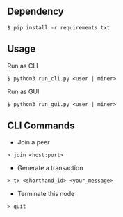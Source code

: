 ## Dependency
```
$ pip install -r requirements.txt
```

## Usage
Run as CLI
```
$ python3 run_cli.py <user | miner>
```

Run as GUI
```
$ python3 run_gui.py <user | miner>
```

## CLI Commands
* Join a peer
```
> join <host:port>
```

* Generate a transaction
```
> tx <shorthand_id> <your_message>
```

* Terminate this node
```
> quit
```


